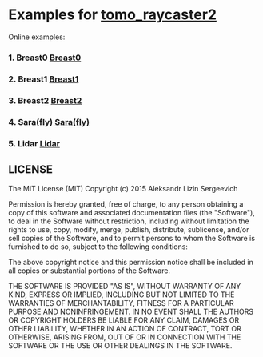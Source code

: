 # Examples for [tomo_raycaster2](https://github.com/kit-ipe/tomo_raycaster2)
Online examples:
### 1. Breast0 [Breast0](http://kit-ipe.github.io/tomo_raycaster2_examples/examples/breast0)
### 2. Breast1 [Breast1](http://kit-ipe.github.io/tomo_raycaster2_examples/examples/breast1)
### 3. Breast2 [Breast2](http://kit-ipe.github.io/tomo_raycaster2_examples/examples/breast2)
### 4. Sara(fly) [Sara(fly)](http://kit-ipe.github.io/tomo_raycaster2_examples/examples/sara)
### 5. Lidar [Lidar](http://kit-ipe.github.io/tomo_raycaster2_examples/examples/lidar)

## LICENSE

The MIT License (MIT)
Copyright (c) 2015 Aleksandr Lizin Sergeevich

Permission is hereby granted, free of charge, to any person obtaining a copy of this software and associated documentation files (the "Software"), to deal in the Software without restriction, including without limitation the rights to use, copy, modify, merge, publish, distribute, sublicense, and/or sell copies of the Software, and to permit persons to whom the Software is furnished to do so, subject to the following conditions:

The above copyright notice and this permission notice shall be included in all copies or substantial portions of the Software.

THE SOFTWARE IS PROVIDED "AS IS", WITHOUT WARRANTY OF ANY KIND, EXPRESS OR IMPLIED, INCLUDING BUT NOT LIMITED TO THE WARRANTIES OF MERCHANTABILITY, FITNESS FOR A PARTICULAR PURPOSE AND NONINFRINGEMENT. IN NO EVENT SHALL THE AUTHORS OR COPYRIGHT HOLDERS BE LIABLE FOR ANY CLAIM, DAMAGES OR OTHER LIABILITY, WHETHER IN AN ACTION OF CONTRACT, TORT OR OTHERWISE, ARISING FROM, OUT OF OR IN CONNECTION WITH THE SOFTWARE OR THE USE OR OTHER DEALINGS IN THE SOFTWARE.
